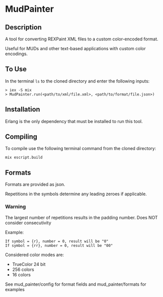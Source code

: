 # MudPainter

## Description

A tool for converting REXPaint XML files to a custom color-encoded format.

Useful for MUDs and other text-based applications with custom color encodings.

## To Use

In the terminal `ls` to the cloned directory and enter the following inputs:

```
> iex -S mix
> MudPainter.run(<path/to/xml/file.xml>, <path/to/format/file.json>)
```

## Installation

Erlang is the only dependency that must be installed to run this tool.

## Compiling

To compile use the following terminal command from the cloned directory:

```
mix escript.build
```

## Formats

Formats are provided as json.

Repetitions in the symbols determine any leading zeroes if applicable.

### Warning

The largest number of repetitions results in the padding number.
Does NOT consider consecutivity

Example:

```
If symbol = {r}, number = 0, result will be "0"
If symbol = {rr}, number = 0, result will be "00"
```

Considered color modes are:

- TrueColor 24 bit
- 256 colors
- 16 colors

See mud_painter/config for format fields and mud_painter/formats for examples
